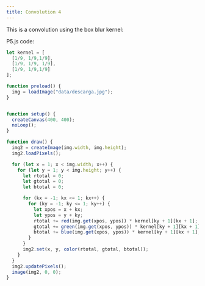 ```yaml
---
title: Convolution 4
---
```


This is a convolution using the box blur kernel:

P5.js code:

```js
let kernel = [
  [1/9, 1/9,1/9],
  [1/9, 1/9, 1/9],
  [1/9, 1/9,1/9]
];

function preload() {
  img = loadImage("data/descarga.jpg");
}


function setup() {
  createCanvas(400, 400);
  noLoop();
}

function draw() {
  img2 = createImage(img.width, img.height);
  img2.loadPixels();

  for (let x = 1; x < img.width; x++) {
    for (let y = 1; y < img.height; y++) {
      let rtotal = 0;
      let gtotal = 0;
      let btotal = 0;

      for (kx = -1; kx <= 1; kx++) {
        for (ky = -1; ky <= 1; ky++) {
          let xpos = x + kx;
          let ypos = y + ky;
          rtotal += red(img.get(xpos, ypos)) * kernel[ky + 1][kx + 1];
          gtotal += green(img.get(xpos, ypos)) * kernel[ky + 1][kx + 1];
          btotal += blue(img.get(xpos, ypos)) * kernel[ky + 1][kx + 1];
        }
      }
      img2.set(x, y, color(rtotal, gtotal, btotal));
    }
  }
  img2.updatePixels();
  image(img2, 0, 0);
}

```
<!-- Sketch file location, (pending organization) -->
<script src="conv4.js"></script>
<!-- Necessary element to position p5 canvas -->
<div id="sketch-div"></div>
